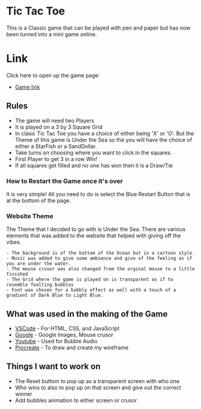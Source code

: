 # Tic Tac Toe

This is a Classic game that can be played with pen and paper but has now been turned into a mini game online.

# Link
Click here to open up the game page:
* [Game link](https://erika947.github.io/)


## Rules 
- The game will need two Players
- It is played on a 3 by 3 Square Grid
- In clasic Tic Tac Toe you have a choice of either being 'X' or 'O'. But the Theme of this game is Under the Sea so the you will have the choice of either a StarFish or a SandDollar.
- Take turns on choosing where you want to click in the squares.
- First Player to get 3 in a row Win!
- If all squares get filled and no one has won then it is a Draw/Tie

### How to Restart the Game once it's over

It is very simple! All you need to do is select the Blue Restart Button that is at the bottom of the page.


### Website Theme

The Theme that I decided to go with is Under the Sea. There are various elements that was added to the website that helped with giving off the vibes.

```
- The background is of the bottom of the Ocean but in a cartoon style.
- Music was added to give some ambience and give of the feeling as if you are under the water.
- The mouse crusor was also changed from the orginal mouse to a little finished
- The Grid where the game is played on is transparent as if to resemble foalting bubbles
- Font was chosen for a bubbly effect as well with a touch of a gradient of Dark Blue to Light Blue.
```

## What was used in the making of the Game

* [VSCode](https://code.visualstudio.com/Download) - For HTML, CSS, and JavaScript
* [Google](https://www.google.com/) - Google Images, Mouse crusor
* [Youtube](https://www.youtube.com/watch?v=p7oVVBW_BHw&t=499s) - Used for Bubble Audio
* [Procreate](https://procreate.art/) - To draw and create my wireframe

## Things I want to work on
- The Reset buttom to pop up as a transparent screen with who one
- Who wins to also to pop up on that screen and give out the correct winner
- Add bubbles animation to either screen or crusor


